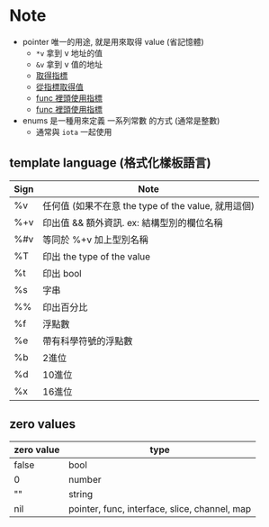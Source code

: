 
# Note

- pointer 唯一的用途, 就是用來取得 value (省記憶體)
    - `*v` 拿到 v 地址的值
    - `&v` 拿到 v 值的地址
    - [取得指標](./Exercise01.13/main.go)
    - [從指標取得值](./Exercise01.14/main.go)
    - [func 裡頭使用指標](./Exercise01.15/main.go)
    - [func 裡頭使用指標](./Activity01.02/main.go)
- enums 是一種用來定義 一系列常數 的方式 (通常是整數) 
    - 通常與 `iota` 一起使用

## template language (格式化樣板語言)

Sign  | Note
----- | ----------------
%v    | 任何值 (如果不在意 the type of the value, 就用這個)
%+v   | 印出值 && 額外資訊. ex: 結構型別的欄位名稱
%#v   | 等同於  %+v 加上型別名稱 
%T    | 印出 the type of the value
%t    | 印出 bool
%s    | 字串
%%    | 印出百分比
%f    | 浮點數
%e    | 帶有科學符號的浮點數
%b    | 2進位 
%d    | 10進位
%x    | 16進位


## zero values

zero value | type
---------- | ----------------------------------------------
false      | bool
0          | number
""         | string
nil        | pointer, func, interface, slice, channel, map